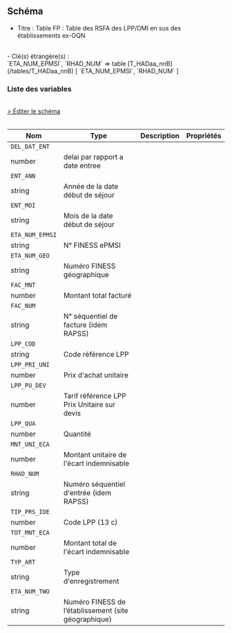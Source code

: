 ## Schéma

- Titre : Table FP : Table des RSFA des LPP/DMI en sus des établissements ex-OQN
<br />
- Clé(s) étrangère(s) : <br />
`ETA_NUM_EPMSI`, `RHAD_NUM` => table [T_HADaa_nnB](/tables/T_HADaa_nnB) [ `ETA_NUM_EPMSI`, `RHAD_NUM` ]<br />

### Liste des variables
<br />
<div>
    <a href="https://gitlab.com/healthdatahub/schema-snds/edit/master/schemas/PMSI/PMSI%20HAD/T_HADaa_nnFP.json"  
    arget="_blank" rel="noopener noreferrer">> Éditer le schéma</a>
    <OutboundLink />
</div>
<br />

Nom|Type|Description|Propriétés
-|-|-|-
`DEL_DAT_ENT`|
number|delai par rapport a date entree||
`ENT_ANN`|
string|Année de la date début de séjour||
`ENT_MOI`|
string|Mois de la date début de séjour||
`ETA_NUM_EPMSI`|
string|N° FINESS ePMSI||
`ETA_NUM_GEO`|
string|Numéro FINESS  géographique||
`FAC_MNT`|
number|Montant total facturé||
`FAC_NUM`|
string|N° séquentiel de facture (idem RAPSS)||
`LPP_COD`|
string|Code référence LPP||
`LPP_PRI_UNI`|
number|Prix d&#x27;achat unitaire||
`LPP_PU_DEV`|
number|Tarif référence LPP Prix Unitaire sur devis||
`LPP_QUA`|
number|Quantité||
`MNT_UNI_ECA`|
number|Montant unitaire de l&#x27;écart indemnisable||
`RHAD_NUM`|
string|Numéro séquentiel d&#x27;entrée (idem RAPSS)||
`TIP_PRS_IDE`|
number|Code LPP (13 c)||
`TOT_MNT_ECA`|
number|Montant total de l&#x27;écart indemnisable||
`TYP_ART`|
string|Type d&#x27;enregistrement||
`ETA_NUM_TWO`|
string|Numéro FINESS de l’établissement (site géographique)||


